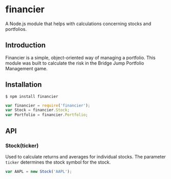 financier
=========

A Node.js module that helps with calculations concerning stocks and portfolios.

## Introduction

Financier is a simple, object-oriented way of managing a portfolio.  This module
was built to calculate the risk in the Bridge Jump Portfolio Management game.

## Installation

    $ npm install financier
```js
var financier = require('financier');
var Stock = financier.Stock;
var Portfolio = financier.Portfolio;
```

## API

### Stock(ticker)

Used to calculate returns and averages for individual stocks.  The parameter
`ticker` determines the stock symbol for the stock.
```js
var AAPL = new Stock('AAPL');
```
